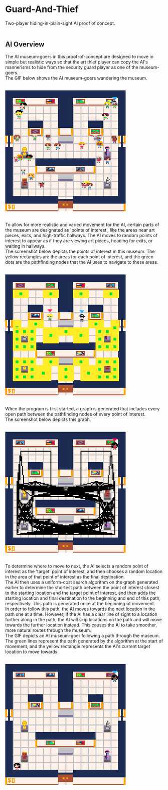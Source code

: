 # Guard-And-Thief
Two-player hiding-in-plain-sight AI proof of concept.<br/><br/>

## AI Overview
The AI museum-goers in this proof-of-concept are designed to move in simple but realistic ways so that the art thief player can copy the AI's mannerisms to hide from the security guard player as one of the museum-goers.</br>
The GIF below shows the AI museum-goers wandering the museum.<br/><br/>

![GIF depicting AI museum-goers wandering around a museum](images/guardandthief_normal_operation.gif "Normal AI Operation")<br/><br/>

To allow for more realistic and varied movement for the AI, certain parts of the museum are designated as 'points of interest', like the areas near art pieces, exits, and high-traffic hallways. The AI moves to random points of interest to appear as if they are viewing art pieces, heading for exits, or waiting in hallways.<br/>
The screenshot below depicts the points of interest in this museum. The yellow rectangles are the areas for each point of interest, and the green dots are the pathfinding nodes that the AI uses to navigate to these areas.</br></br>

![Screenshot depicting the points and areas of interest in the museum](images/guardandthief_points_of_interest.png "Points of Interest")<br/><br/>

When the program is first started, a graph is generated that includes every open path between the pathfinding nodes of every point of interest.<br/>
The screenshot below depicts this graph.<br/><br/>

![Screenshot depicting the connections between points of interest](images/guardandthief_pathing_nodes.png "Pathing Nodes")<br/><br/>

To determine where to move to next, the AI selects a random point of interest as the 'target' point of interest, and then chooses a random location in the area of that point of interest as the final destination.<br/>
The AI then uses a uniform-cost search algorithm on the graph generated earlier to determine the shortest path between the point of interest closest to the starting location and the target point of interest, and then adds the starting location and final destination to the beginning and end of this path, respectively. This path is generated once at the beginning of movement.<br/>
In order to follow this path, the AI moves towards the next location in the path one at a time. However, if the AI has a clear line of sight to a location further along in the path, the AI will skip locations on the path and will move towards the further location instead. This causes the AI to take smoother, more natural routes through the museum.<br/>
The GIF depicts an AI museum-goer following a path through the museum. The green lines represent the path generated by the algorithm at the start of movement, and the yellow rectangle represents the AI's current target location to move towards.<br/><br/>

![GIF depicting a single AI museum-goer and its path](images/guardandthief_dynamic_pathing.gif "Dynamic AI Pathing")

